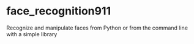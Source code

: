 # face_recognition911
Recognize and manipulate faces from Python or from the command line with a simple library
